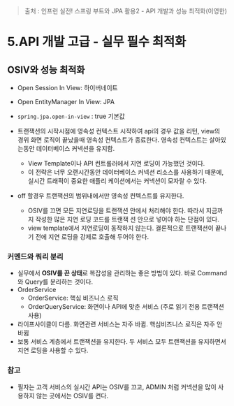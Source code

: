 > 출처 : 인프런  실전! 스프링 부트와 JPA 활용2 - API 개발과 성능 최적화(이영한)

# 5.API 개발 고급 - 실무 필수 최적화
## OSIV와 성능 최적화
- Open Session In View: 하이버네이트
- Open EntityManager In View: JPA
- `spring.jpa.open-in-view` : true 기본값

- 트랜잭션의 시작시점에 영속성 컨텍스트 시작하여 api의 경우 값을 리턴, view의 경위 화면 로직이 끝났을때
영속성 컨텍스트가 종료한다. 영속성 컨텍스트는 살아있는동안 데이터베이스 커넥션을 유지함.
  * View Template이나 API 컨트롤러에서 지연 로딩이 가능했던 것이다.
  *  이 전략은 너무 오랜시간동안 데이터베이스 커넥션 리소스를 사용하기 때문에, 실시간 트래픽이 중요한 애플리 케이션에서는 커넥션이 모자랄 수 있다.
- off 할경우 트랜잭션의 범위내에서만 영속성 컨텍스트를 유지한다.
  * OSIV를 끄면 모든 지연로딩을 트랜잭션 안에서 처리해야 한다. 따라서 지금까지 작성한 많은 지연 로딩 코드를 트랜잭 션 안으로 넣어야 하는 단점이 있다. 
  * view template에서 지연로딩이 동작하지 않는다. 결론적으로 트랜잭션이 끝나기 전에 지연 로딩을 강제로 호출해 두어야 한다.

### 커멘드와 쿼리 분리
- 실무에서 **OSIV를 끈 상태**로 복잡성을 관리하는 좋은 방법이 있다. 바로 Command와 Query를 분리하는 것이다.
- OrderService
  * OrderService: 핵심 비즈니스 로직
  * OrderQueryService: 화면이나 API에 맞춘 서비스 (주로 읽기 전용 트랜잭션 사용)
- 라이프사이클이 다름. 화면관련 서비스는 자주 바뀜. 핵심비즈니스 로직은 자주 안바뀜
- 보통 서비스 계층에서 트랜잭션을 유지한다. 두 서비스 모두 트랜잭션을 유지하면서 지연 로딩을 사용할 수 있다.

### 참고
- 필자는 고객 서비스의 실시간 API는 OSIV를 끄고, ADMIN 처럼 커넥션을 많이 사용하지 않는 곳에서는 OSIV를 켠다.
